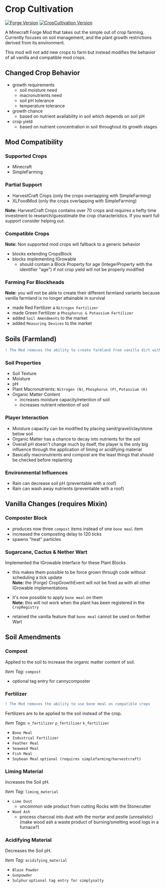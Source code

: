 # Crop Cultivation
[![Forge Version](https://img.shields.io/badge/Minecraft%20Forge-1.15.2%20--%2031.2.31-orange)](https://files.minecraftforge.net/maven/net/minecraftforge/forge/index_1.15.2.html)
[![CropCultivation Version](https://img.shields.io/badge/CropCultivation-Alpha-red)](https://github.com/Elenterius/CropCultivation)

A Minecraft Forge Mod that takes out the simple out of crop farming.<br>
Currently focuses on soil management, and the plant growth restrictions derived from its environment.

This mod will not add new crops to farm but instead modifies the behavior of all vanilla and compatible mod crops.

## Changed Crop Behavior
- growth requirements
    - soil moisture need
    - macronutrients need
    - soil pH tolerance
    - temperature tolerance
- growth chance
    - based on nutrient availability in soil which depends on soil pH
- crop yield
    - based on nutrient concentration in soil throughout its growth stages

## Mod Compatibility
### Supported Crops
- Minecraft
- SimpleFarming

### Partial Support
- HarvestCraft Crops (only the crops overlapping with SimpleFarming)
- XLFoodMod (only the crops overlapping with SimpleFarming)

**Note:** HarvestCraft Crops contains over 70 crops and requires a hefty time investment to research/guesstimate the crop characteristics.
If you want full support consider helping out. 

### Compatible Crops
**Note:** Non supported mod crops will fallback to a generic behavior
- blocks extending CropsBlock
- blocks implementing IGrowable
    - should contain a Block Property for age (IntegerProperty with the identifier "age") if not crop yield will not be properly modified

### Farming For Blockheads
**Note:** you will not be able to create their different farmland variants because vanilla farmland is no longer attainable in survival
- made Red Fertilizer a `Nitrogen Fertilizer`
- made Green Fertilizer a `Phosphorus & Potassium Fertilizer`
- added `Soil Amendments` to the market
- added `Measuring Devices` to the market

## Soils (Farmland)
```diff
! The Mod removes the ability to create farmland from vanilla dirt with the hoe
```

### Soil Properties
- Soil Texture
- Moisture
- pH
- Plant Macronutrients:
`Nitrogen (N)`,
`Phosphorus (P)`,
`Potassium (K)`
- Organic Matter Content
    - increases moisture capacity/retention of soil
    - increases nutrient retention of soil

### Player Interaction
- Moisture capacity can be modified by placing sand/gravel/clay/stone below soil
- Organic Matter has a chance to decay into nutrients for the soil
- Overall pH doesn't change much by itself, the player is the only big influence through the application of liming or acidifying material
- Basically macronutrients and compost are the least things that should be checked before replanting

### Environmental Influences
- Rain can decrease soil pH (preventable with a roof)
- Rain can wash away nutrients (preventable with a roof)

## Vanilla Changes (requires Mixin)
### Composter Block
- produces now three `compost` items instead of one `bone meal` item
- increased the composting delay to 120 ticks
- spawns "heat" particles
### Sugarcane, Cactus & Nether Wart
Implemented the IGrowable Interface for these Plant Blocks
- this makes them possible to be force grown through code without scheduling a tick update
<br>**Note:** the (Forge) CropGrowthEvent will not be fired as with all other IGrowable implementations


- it's now possible to apply `bone meal` on them
<br>**Note:** this will not work when the plant has been registered in the `CropRegistry`


- retained the vanilla feature that `bone meal` cannot be used on Nether Wart


## Soil Amendments
### Compost
Applied to the soil to increase the organic matter content of soil.

_Item Tag:_ `compost`
- optional tag entry for cannycomposter

### Fertilizer
```diff
! The Mod removes the ability to use bone meal on compatible crops
```
Fertilizers are to be applied to the soil instead of the crop.

_Item Tags:_ `n_fertilizer` `p_fertilizer` `k_fertilizer`

- `Bone Meal`
- `Industrial Fertilizer`
- `Feather Meal`
- `Seaweed Meal`
- `Fish Meal`
- `Soybean Meal` `optional (requires simplefarming/harvestcraft)`
### Liming Material
Increases the Soil pH.

_Item Tag:_ `liming_material`

- `Lime Dust`
  - uncommon side product from cutting Rocks with the Stonecutter
- `Wood Ash`
  - process charcoal into dust with the mortar and pestle (unrealistic)
 <br>(make wood ash a waste product of burning/smelting wood logs in a furnace?)
### Acidifying Material
Decreases the Soil pH.

_Item Tag:_ `acidifying_material`

- `Blaze Powder`
- `Gunpowder`
- `Sulphur` `optional tag entry for simplysalty`